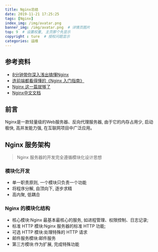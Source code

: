 ```yaml
---
title: Nginx总结
date: 2019-11-21 17:25:25
tags: [Nginx]
index_img: /img/avatar.png
banner_img: /img/avatar.png  # 详情页图片
top: 9  # 设置权重, 主页那个先显示
copyright : ture  # 授权问题显示
categories: 运维
---
```


<!-- more -->

## 参考资料

- [8分钟带你深入浅出搞懂Nginx](https://zhuanlan.zhihu.com/p/34943332)
- [连前端都看得懂的《Nginx 入门指南》](https://juejin.cn/post/6844904129987526663)
- [Nginx 这一篇就够了](https://juejin.im/post/5d81906c518825300a3ec7ca)
- [Nginx中文文档](https://www.Nginx.cn/doc/)

## 前言

Nginx是一款轻量级的Web服务器、反向代理服务器, 由于它的内存占用少, 启动极快, 高并发能力强, 在互联网项目中广泛应用。

## Nginx 服务架构

> Nginx 服务器的开发完全遵循模块化设计思想

### 模块化开发
- 单一职责原则, 一个模块只负责一个功能
- 将程序分解, 自顶向下, 逐步求精
- 高内聚, 低耦合

### Nginx 的模块化结构 

- 核心模块:Nginx 最基本最核心的服务, 如进程管理、权限控制、日志记录;
- 标准 HTTP 模块:Nginx 服务器的标准 HTTP 功能;
- 可选 HTTP 模块:处理特殊的 HTTP 请求
- 邮件服务模块:邮件服务
- 第三方模块:作为扩展, 完成特殊功能

